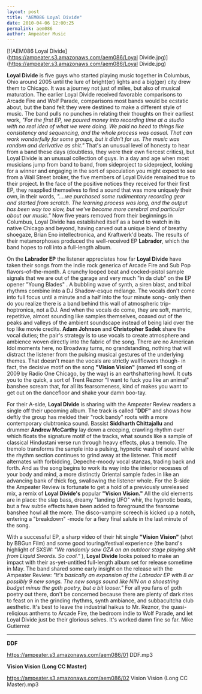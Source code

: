 ```yaml
---
layout: post
title: "AEM086 Loyal Divide"
date: 2010-04-06 12:00:25
permalink: aem086
author: Ampeater Music
---
```

[![AEM086 Loyal Divide](https://ampeater.s3.amazonaws.com/aem086/Loyal Divide.jpg)](https://ampeater.s3.amazonaws.com/aem086/Loyal Divide.jpg)

**Loyal Divide** is five guys who started playing music together in Columbus, Ohio around 2005 until the lure of bright(er) lights and a big(ger) city drew them to Chicago. It was a journey not just of miles, but also of musical maturation. The earlier Loyal Divide received favorable comparisons to Arcade Fire and Wolf Parade, comparisons most bands would be ecstatic about, but the band felt they were destined to make a different style of music. The band pulls no punches in relating their thoughts on their earliest work, _"For the first EP, we poured money into recording time at a studio with no real idea of what we were doing. We paid no heed to things like consistency and sequencing, and the whole process was casual. That can work wonderfully for some groups, but it didn't for us. The music was random and derivative as shit."_ That's an unusual level of honesty to hear from a band these days (doubtless, they were their own fiercest critics), but Loyal Divide is an unusual collection of guys. In a day and age when most musicians jump from band to band, from sideproject to sideproject, looking for a winner and engaging in the sort of speculation you might expect to see from a Wall Street broker, the five members of Loyal Divide remained true to their project. In the face of the positive notices they received for their first EP, they reapplied themselves to find a sound that was more uniquely their own, in their words, _"....we purchased some rudimentary recording gear and started from scratch. The learning process was long, and the output has been way too slow, but we've become more cerebral and particular about our music."_ Now five years removed from their beginnings in Columbus, Loyal Divide has established itself as a band to watch in its native Chicago and beyond, having carved out a unique blend of breathy shoegaze, Brian Eno intellectronica, and Kraftwerk'd beats. The results of their metamorphoses produced the well-received EP **Labrador**, which the band hopes to roll into a full-length album.

<!-- more -->

On the **Labrador EP** the listener appreciates how far **Loyal Divide** have taken their songs from the indie rock generica of Arcade Fire and Sub Pop flavors-of-the-month. A crunchy looped beat and cocked-pistol sample signals that we are out of the garage and very much "in da club" on the EP opener "Young Blades" . A bubbling wave of synth, a siren blast, and tribal rhythms combine into a DJ Shadow-esque mélange. The vocals don't come into full focus until a minute and a half into the four minute song- only then do you realize there is a band behind this wall of atmospheric trip-hoptronica, not a DJ. And when the vocals do come, they are soft, mantric, repetitive, almost sounding like samples themselves, coaxed out of the peaks and valleys of the ambient soundscape instead of being laid over the top like movie credits. **Adam Johnson** and **Christopher Sadek** share the vocal duties; the pair's strategy is to use vocals to create atmosphere and ambience woven directly into the fabric of the song. There are no American Idol moments here, no Broadway turns, no grandstanding, nothing that will distract the listener from the pulsing musical gestures of the underlying themes. That doesn't mean the vocals are strictly wallflowers though- in fact, the decisive motif on the song **"Vision Vision"** (named #1 song of 2009 by Radio One Chicago, by the way) is an earthshattering howl. It cuts you to the quick, a sort of Trent Reznor "I want to fuck you like an animal" banshee scream that, for all its fearsomeness, kind of makes you want to get out on the dancefloor and shake your damn boo-tay.

For their A-side, **Loyal Divide** is sharing with the Ampeater Review readers a single off their upcoming album. The track is called "**DDF"** and shows how deftly the group has melded their "rock bandy" roots with a more contemporary clubtronica sound. Bassist **Siddharth Chittajallu** and drummer **Andrew McCarthy** lay down a creeping, crawling rhythm over which floats the signature motif of the tracks, what sounds like a sample of classical Hindustani verse run through heavy effects, plus a tremolo. The tremolo transforms the sample into a pulsing, hypnotic wash of sound while the rhythm section continues to grind away at the listener. This motif alternates with forbidding, Depeche-moody vocal stanzas, trading back and forth. And as the song begins to work its way into the interior recesses of your body and mind, a more distinctly Oriental sample fades in like an advancing bank of thick fog, swallowing the listener whole. For the B-side the Ampeater Review is fortunate to get a hold of a previously unreleased mix, a remix of **Loyal Divide's** popular **"Vision Vision."** All the old elements are in place: the slap bass, dreamy "landing UFO" whir, the hypnotic beats, but a few subtle effects have been added to foreground the fearsome banshee howl all the more. The disco-vampire screech is kicked up a notch, entering a "breakdown" -mode for a fiery final salute in the last minute of the song.

With a successful EP, a sharp video of their hit single **"Vision Vision"** (shot by BBGun Film) and some good touring/festival experience (the band's highlight of SXSW: _"We randomly saw GZA on an outdoor stage playing shit from Liquid Swords. So cool."_ ), **Loyal Divide** looks poised to make an impact with their as-yet-untitled full-length album set for release sometime in May. The band shared some early insight on the release with the Ampeater Review: _"It's basically an expansion of the Labrador EP with 8 or possibly 9 new songs. The new songs sound like NIN on a shoestring budget minus the goth poetry, but a bit looser."_ For all you fans of goth poetry out there, don't be concerned because there are plenty of dark rites to feast on in the grinding rhythms, synth ambiance, and subbacultcha club aesthetic. It's best to leave the industrial haikus to Mr. Reznor, the quasi-reliqious anthems to Arcade Fire, the bedroom indie to Wolf Parade, and let Loyal Divide just be their glorious selves. It's worked damn fine so far. Mike Gutierrez

---

**DDF**

https://ampeater.s3.amazonaws.com/aem086/01 DDF.mp3

**Vision Vision (Long CC Master)**

https://ampeater.s3.amazonaws.com/aem086/02 Vision Vision (Long CC Master).mp3

